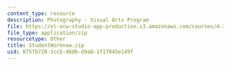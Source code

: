 ```yaml
---
content_type: resource
description: Photography - Visual Arts Program
file: https://ol-ocw-studio-app-production.s3.amazonaws.com/courses/4-341-introduction-to-photography-fall-2002/875fb7201ccbd6dbd9a81f17045e149f_StudentWorknew.zip
file_type: application/zip
resourcetype: Other
title: StudentWorknew.zip
uid: 875fb720-1ccb-d6db-d9a8-1f17045e149f
---
```

